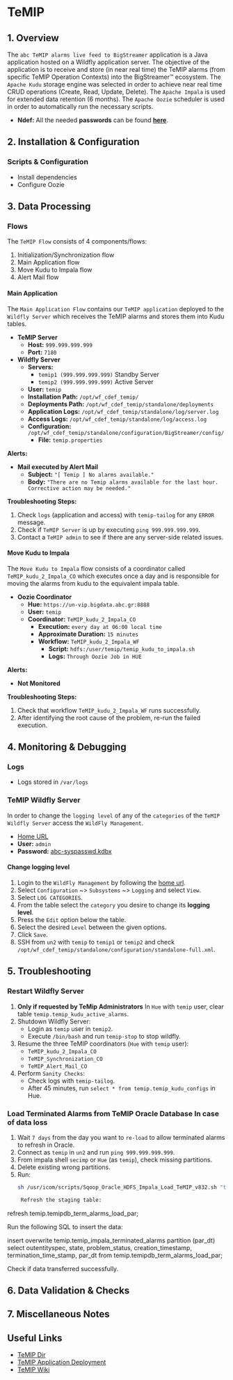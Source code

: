 # TeMIP

## 1. Overview

The `abc TeMIP alarms live feed to BigStreamer` application is a Java application hosted on a Wildfly application server. The objective of the application is to receive and store (in near real time) the TeMIP alarms (from specific TeMIP Operation Contexts) into the BigStreamer™ ecosystem. The `Apache Kudu` storage engine was selected in order to achieve near real time CRUD operations (Create, Read, Update, Delete). The `Apache Impala` is used for extended data retention (6 months). The `Apache Oozie` scheduler  is used in order to automatically run the necessary scripts.

- **Ndef:** All the needed **passwords** can be found [**here**](https://metis.ghi.com/obss/oss/sysadmin-group/support/-/blob/master/KnowledgeBase/abc/devpasswd.kdbx).

## 2. Installation & Configuration
### Scripts & Configuration
- Install dependencies
- Configure Oozie

## 3. Data Processing

### Flows

The `TeMIP Flow` consists of 4 components/flows:
1. Initialization/Synchronization flow
1. Main Application flow
1. Move Kudu to Impala flow
1. Alert Mail flow

#### Main Application

The `Main Application Flow` contains our `TeMIP application` deployed to the `Wildfly Server` which receives the TeMIP alarms and stores them into Kudu tables.

- **TeMIP Server**
  - **Host:** `999.999.999.999`
  - **Port:** `7180`
- **Wildfly Server**
  - **Servers:**
    - `temip1 (999.999.999.999)` Standby Server
    - `temip2 (999.999.999.999)` Active Server
  - **User:** `temip`
  - **Installation Path:** `/opt/wf_cdef_temip/`
  - **Deployments Path:** `/opt/wf_cdef_temip/standalone/deployments`
  - **Application Logs:** `/opt/wf_cdef_temip/standalone/log/server.log`
  - **Access Logs:** `/opt/wf_cdef_temip/standalone/log/access.log`
  - **Configuration:** `/opt/wf_cdef_temip/standalone/configuration/BigStreamer/config/`
    - **File:** `temip.properties`

**Alerts:**
- **Mail executed by Alert Mail**
  - **Subject:** `"[ Temip ] No alarms available."`
  - **Body:** `"There are no Temip alarms available for the last hour. Corrective action may be needed."`

**Troubleshooting Steps:**
1. Check `logs` (application and access) with `temip-tailog` for any `ERROR` message.
2. Check if `TeMIP Server` is up by executing `ping 999.999.999.999`.
3. Contact a `TeMIP admin` to see if there are any server-side related issues.

#### Move Kudu to Impala

The `Move Kudu to Impala` flow consists of a coordinator called `TeMIP_kudu_2_Impala_CO` which executes once a day and is responsible for moving the alarms from kudu to the equivalent impala table.

- **Oozie Coordinator**
  - **Hue:** `https://un-vip.bigdata.abc.gr:8888`
  - **User:** `temip`
  - **Coordinator:** `TeMIP_kudu_2_Impala_CO`
    - **Execution:** `every day at 06:00 local time`
    - **Approximate Duration:** `15 minutes`
    - **Workflow:** `TeMIP_kudu_2_Impala_WF`
      - **Script:** `hdfs:/user/temip/temip_kudu_to_impala.sh`
      - **Logs:** `Through Oozie Job in HUE`

**Alerts:**
- **Not Monitored**

**Troubleshooting Steps:**
1. Check that workflow `TeMIP_kudu_2_Impala_WF` runs successfully.
2. After identifying the root cause of the problem, re-run the failed execution.

## 4. Monitoring & Debugging
### Logs
- Logs stored in `/var/logs`

### TeMIP Wildfly Server

In order to change the `logging level` of any of the `categories` of the `TeMIP Wildfly Server` access the `WildFly Management`.

- [Home URL](https://999.999.999.999:8888/)
- **User:** `admin`
- **Password:** [abc-syspasswd.kdbx](https://metis.ghi.com/obss/oss/sysadmin-group/support/-/blob/master/KnowledgeBase/abc/abc-syspasswd.kdbx)

#### Change logging level

1. Login to the `WildFly Management` by following the [home url](https://999.999.999.999:10213/console/App.html#home).
2. Select `Configuration` ~> `Subsystems` ~> `Logging` and select `View`.
3. Select `LOG CATEGORIES`.
4. From the table select the `category` you desire to change its **logging level**.
5. Press the `Edit` option below the table.
6. Select the desired `Level` between the given options.
7. Click `Save`.
8. SSH from `un2` with `temip` to `temip1` or `temip2` and check `/opt/wf_cdef_temip/standalone/configuration/standalone-full.xml`.

## 5. Troubleshooting
### Restart Wildfly Server
1. **Only if requested by TeMip Administrators** In `Hue` with `temip` user, clear table `temip.temip_kudu_active_alarms`.
2. Shutdown Wildfly Server:
    - Login as `temip` user in `temip2`.
    - Execute `/bin/bash` and run `temip-stop` to stop wildfly.
3. Resume the three TeMIP coordinators (`Hue` with `temip` user):
    - `TeMIP_kudu_2_Impala_CO`
    - `TeMIP_Synchronization_CO`
    - `TeMIP_Alert_Mail_CO`
4. Perform `Sanity Checks`:
    - Check logs with `temip-tailog`.
    - After 45 minutes, run `select * from temip.temip_kudu_configs` in Hue.

### Load Terminated Alarms from TeMIP Oracle Database In case of data loss
1. Wait `7 days` from the day you want to `re-load` to allow terminated alarms to refresh in Oracle.
2. Connect as `temip` in `un2` and run `ping 999.999.999.999`.
3. From impala shell `secimp` or `Hue` (as `temip`), check missing partitions.
4. Delete existing wrong partitions.
5. Run:
   ```bash
   sh /usr/icom/scripts/Sqoop_Oracle_HDFS_Impala_Load_TeMIP_v832.sh "temipaharchi.alarmobject0" identifier 30 20230104 "terminationtimestamp>='01-MAY-22' and terminationtimestamp<'02-MAY-22'"

    Refresh the staging table:

refresh temip.temipdb_term_alarms_load_par;

Run the following SQL to insert the data:

insert overwrite temip.temip_impala_terminated_alarms partition (par_dt)
select outentityspec, state, problem_status, creation_timestamp, termination_time_stamp, par_dt
from temip.temipdb_term_alarms_load_par;

Check if data transferred successfully.

## 6. Data Validation & Checks

## 7. Miscellaneous Notes

## Useful Links

- [TeMIP Dir](https://metis.ghi.com/obss/bigdata/abc/temip)
- [TeMIP Application Deployment](https://metis.ghi.com/obss/bigdata/abc/temip/temip-devops/-/wikis/Application-Deployment)
- [TeMIP Wiki](https://metis.ghi.com/obss/bigdata/abc/temip/temip-devops/-/wikis/home)

